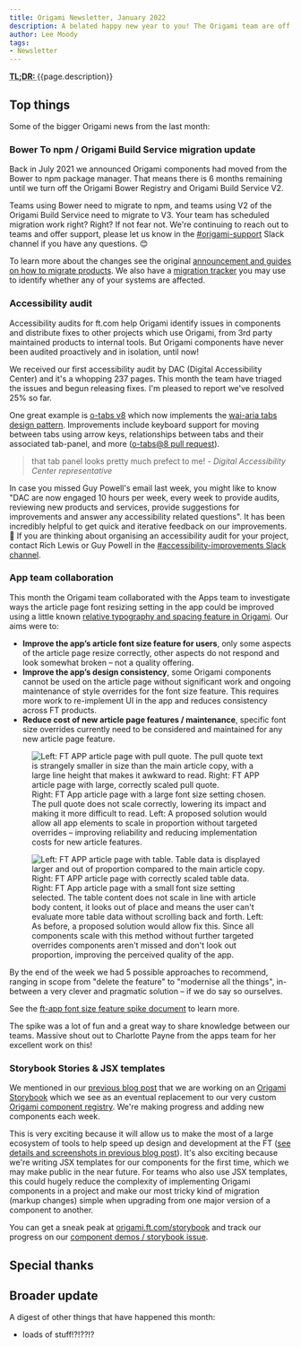 ```yaml
---
title: Origami Newsletter, January 2022
description: A belated happy new year to you! The Origami team are off to a flying start. This feature includes many accessibility improvements; app team collaboration; Storybook Stories and JSX templates for components; and ongoing bower to npm migration support.
author: Lee Moody
tags:
- Newsletter
---
```


<abbr title="Too long; didn't read">
<strong>
TL;DR:
</strong>
</abbr> {{page.description}}

## Top things

Some of the bigger Origami news from the last month:

### Bower To npm / Origami Build Service migration update

Back in July 2021 we announced Origami components had moved from the Bower to npm package manager. That means there is 6 months remaining until we turn off the Origami Bower Registry and Origami Build Service V2.

Teams using Bower need to migrate to npm, and teams using V2 of the Origami Build Service need to migrate to V3. Your team has scheduled migration work right? Right? If not fear not. We're continuing to reach out to teams and offer support, please let us know in the [#origami-support](https://financialtimes.slack.com/archives/C02FU5ARJ) Slack channel if you have any questions. 😊

To learn more about the changes see the original [announcement and guides on how to migrate products](https://origami.ft.com/blog/2021/07/01/origami-on-npm-and-how-to-migrate/). We also have a [migration tracker](https://docs.google.com/spreadsheets/d/1Pem5e6cR0aiuKpYa7VD08AnSSynzjRtWt_VAHAoyhPQ/edit#gid=1513272952) you may use to identify whether any of your systems are affected.


### Accessibility audit

Accessibility audits for ft.com help Origami identify issues in components and distribute fixes to other projects which use Origami, from 3rd party maintained products to internal tools. But Origami components have never been audited proactively and in isolation, until now!

We received our first accessibility audit by DAC (Digital Accessibility Center) and it's a whopping 237 pages. This month the team have triaged the issues and begun releasing fixes. I'm pleased to report we've resolved 25% so far.

One great example is [o-tabs v8](https://registry.origami.ft.com/components/o-tabs@8.0.0) which now implements the [wai-aria tabs design pattern](https://www.w3.org/TR/wai-aria-practices/#tabpanel). Improvements include keyboard support for moving between tabs using arrow keys, relationships between tabs and their associated tab-panel, and more ([o-tabs@8 pull request](https://github.com/Financial-Times/origami/pull/571)).

<blockquote>that tab panel looks pretty much prefect to me! <cite>- Digital Accessibility Center representative</cite></blockquote>

In case you missed Guy Powell's email last week, you might like to know "DAC are now engaged 10 hours per week, every week to provide audits, reviewing new products and services, provide suggestions for improvements and answer any accessibility related questions". It has been incredibly helpful to get quick and iterative feedback on our improvements. 🙏 If you are thinking about organising an accessibility audit for your project, contact Rich Lewis or Guy Powell in the [#accessibility-improvements Slack channel](https://financialtimes.slack.com/archives/C02NW8G3VPD).

### App team collaboration

This month the Origami team collaborated with the Apps team to investigate ways the article page font resizing setting in the app could be improved using a little known [relative typography and spacing feature in Origami](https://registry.origami.ft.com/components/o-typography@7.1.0/sassdoc?brand=core#variable-o-typography-relative-units). Our aims were to:

- **Improve the app’s article font size feature for users**, only some aspects of the article page resize correctly, other aspects do not respond and look somewhat broken – not a quality offering.
- **Improve the app’s design consistency**, some Origami components cannot be used on the article page without significant work and ongoing maintenance of style overrides for the font size feature. This requires more work to re-implement UI in the app and reduces consistency across FT products.
- **Reduce cost of new article page features / maintenance**, specific font size overrides currently need to be considered and maintained for any new article page feature.

<figure>
	<img alt="Left: FT APP article page with pull quote. The pull quote text is strangely smaller in size than the main article copy, with a large line height that makes it awkward to read. Right: FT APP article page with large, correctly scaled pull quote." src="/assets/images/2019-10-31-major-cascade/ft-app-font-size-quote.png" />
	<figcaption>
        Right: FT App article page with a large font size setting chosen. The pull quote does not scale correctly, lowering its impact and making it more difficult to read. Left: A proposed solution would allow all app elements to scale in proportion without targeted overrides – improving reliability and reducing implementation costs for new article features.
	</figcaption>
</figure>

<figure>
	<img alt="Left: FT APP article page with table. Table data is displayed larger and out of proportion compared to the main article copy. Right: FT APP article page with correctly scaled table data." src="/assets/images/2019-10-31-major-cascade/ft-app-font-size-table.png" />
	<figcaption>
        Right: FT App article page with a small font size setting selected. The table content does not scale in line with article body content, it looks out of place and means the user can't evaluate more table data without scrolling back and forth. Left: As before, a proposed solution would allow fix this. Since all components scale with this method without further targeted overrides components aren't missed and don't look out proportion, improving the perceived quality of the app.
	</figcaption>
</figure>

By the end of the week we had 5 possible approaches to recommend, ranging in scope from "delete the feature" to "modernise all the things", in-between a very clever and pragmatic solution – if we do say so ourselves.

See the [ft-app font size feature spike document](https://docs.google.com/document/d/1JpAxWOzUTn1sD3hAj_9yWS_FMaKcxKECk_tiXUfjO-E/edit#heading=h.5a2d438n46du) to learn more.

The spike was a lot of fun and a great way to share knowledge between our teams. Massive shout out to Charlotte Payne from the apps team for her excellent work on this!

### Storybook Stories & JSX templates

We mentioned in our [previous blog post](/blog/2021/11/05/newsletter/#storybook) that we are working on an [Origami Storybook](https://origami.ft.com/storybook/) which we see as an eventual replacement to our very custom [Origami component registry](https://registry.origami.ft.com/components?active=true&maintained=true). We're making progress and adding new components each week.

This is very exciting because it will allow us to make the most of a large ecosystem of tools to help speed up design and development at the FT ([see details and screenshots in previous blog post](/blog/2021/11/05/newsletter/#storybook)). It's also exciting because we're writing JSX templates for our components for the first time, which we may make public in the near future. For teams who also use JSX templates, this could hugely reduce the complexity of implementing Origami components in a project and make our most tricky kind of migration (markup changes) simple when upgrading from one major version of a component to another.

You can get a sneak peak at [origami.ft.com/storybook](https://origami.ft.com/storybook) and track our progress on our [component demos / storybook issue](https://github.com/Financial-Times/origami/issues/522).

## Special thanks


## Broader update

A digest of other things that have happened this month:

- loads of stuff!?!??!?
